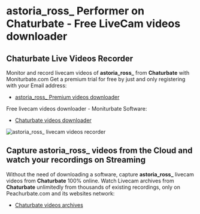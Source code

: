 # astoria_ross_ Performer on Chaturbate - Free LiveCam videos downloader

## Chaturbate Live Videos Recorder

Monitor and record livecam videos of **astoria_ross_** from **Chaturbate** with Moniturbate.com
Get a premium trial for free by just and only registering with your Email address:
* [astoria_ross_ Premium videos downloader](https://moniturbate.com/request-demo-licence-key.html)

Free livecam videos downloader - Moniturbate Software:
* [Chaturbate videos downloader](https://moniturbate.com/moniturbate-download-software.html)

![astoria_ross_ livecam videos recorder](https://peachurnet.com/templates/moniturbate-software.png)


## Capture astoria_ross_ videos from the Cloud and watch your recordings on Streaming

Without the need of downloading a software, capture **astoria_ross_** livecam videos from **Chaturbate** 100% online.
Watch Livecam archives from **Chaturbate** unlimitedly from thousands of existing recordings, only on Peachurbate.com and its websites network:
* [Chaturbate videos archives](https://peachurnet.com/)